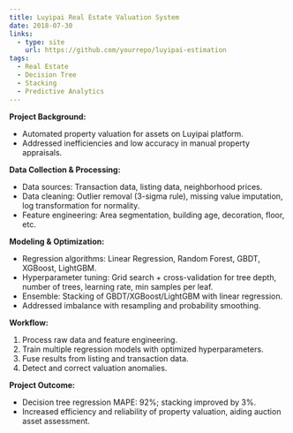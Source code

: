 ```yaml
---
title: Luyipai Real Estate Valuation System
date: 2018-07-30
links:
  - type: site
    url: https://github.com/yourrepo/luyipai-estimation
tags:
  - Real Estate
  - Decision Tree
  - Stacking
  - Predictive Analytics
---
```


**Project Background:**
* Automated property valuation for assets on Luyipai platform.
* Addressed inefficiencies and low accuracy in manual property appraisals.

**Data Collection & Processing:**
* Data sources: Transaction data, listing data, neighborhood prices.
* Data cleaning: Outlier removal (3-sigma rule), missing value imputation, log transformation for normality.
* Feature engineering: Area segmentation, building age, decoration, floor, etc.

**Modeling & Optimization:**
* Regression algorithms: Linear Regression, Random Forest, GBDT, XGBoost, LightGBM.
* Hyperparameter tuning: Grid search + cross-validation for tree depth, number of trees, learning rate, min samples per leaf.
* Ensemble: Stacking of GBDT/XGBoost/LightGBM with linear regression.
* Addressed imbalance with resampling and probability smoothing.

**Workflow:**
1. Process raw data and feature engineering.
2. Train multiple regression models with optimized hyperparameters.
3. Fuse results from listing and transaction data.
4. Detect and correct valuation anomalies.

**Project Outcome:**
* Decision tree regression MAPE: 92%; stacking improved by 3%.
* Increased efficiency and reliability of property valuation, aiding auction asset assessment.

<!--more-->

